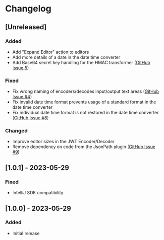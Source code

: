 # Changelog

## [Unreleased]
### Added

- Add "Expand Editor" action to editors
- Add more details of a date in the date time converter
- Add Base64 secret key handling for the HMAC transformer ([GitHub Issue 5](https://github.com/marcelkliemannel/intellij-developer-tools-plugin/issues/5))

### Fixed

- Fix wrong naming of encoders/decodes input/output text areas ([GitHub Issue #4](https://github.com/marcelkliemannel/intellij-developer-tools-plugin/issues/4))
- Fix invalid date time format prevents usage of a standard format in the date time converter
- Fix individual date time format is not restored in the date time converter ([GitHub Issue #8](https://github.com/marcelkliemannel/intellij-developer-tools-plugin/issues/8))

### Changed

- Improve editor sizes in the JWT Encoder/Decoder
- Remove dependency on code from the JsonPath plugin ([GitHub Issue #9](https://github.com/marcelkliemannel/intellij-developer-tools-plugin/issues/9))

## [1.0.1] - 2023-05-29

### Fixed
- IntelliJ SDK compatibility

## [1.0.0] - 2023-05-29

### Added
- Initial release
